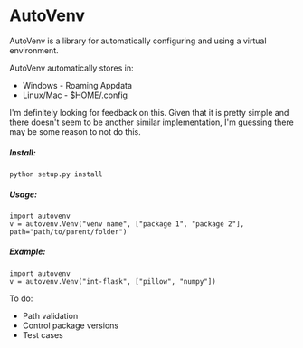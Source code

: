# AutoVenv



AutoVenv is a library for automatically configuring and using a virtual environment. 

AutoVenv automatically stores in:

* Windows - Roaming Appdata
* Linux/Mac  - $HOME/.config

I'm definitely looking for feedback on this. Given that it is pretty simple and there doesn't seem to be another
similar implementation, I'm guessing there may be some reason to not do this.

##### Install:
    python setup.py install

##### Usage:
    import autovenv
    v = autovenv.Venv("venv name", ["package 1", "package 2"], path="path/to/parent/folder")


##### Example:

    import autovenv
    v = autovenv.Venv("int-flask", ["pillow", "numpy"])
    
To do:
* Path validation
* Control package versions
* Test cases